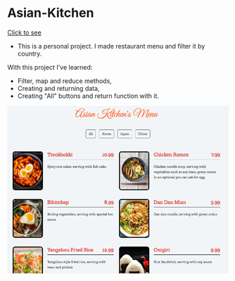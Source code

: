 # Asian-Kitchen

[Click to see](https://ayerdelen.github.io/Asian-Kitchen/)

- This is a personal project. I made restaurant menu and filter it by country.

With this project I've learned:

- Filter, map and reduce methods,
- Creating and returning data,
- Creating "All" buttons and return function with it.

![.](ss.png)
